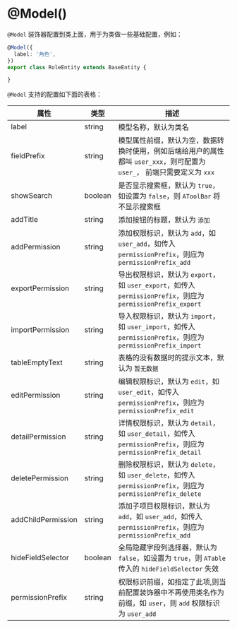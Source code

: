 # @Model()

`@Model` 装饰器配置到类上面，用于为类做一些基础配置，例如：

```typescript
@Model({
  label: '角色',
})
export class RoleEntity extends BaseEntity {

}
```

`@Model` 支持的配置如下面的表格：


| 属性               | 类型    | 描述                                                                                                                     |
| ------------------ | ------- | ------------------------------------------------------------------------------------------------------------------------ |
| label              | string  | 模型名称，默认为类名                                                                                                     |
| fieldPrefix        | string  | 模型属性前缀，默认为空，数据转换时使用，例如后端给用户的属性都叫 `user_xxx`，则可配置为 `user_`， 前端只需要定义为 `xxx` |
| showSearch         | boolean | 是否显示搜索框，默认为 `true`，如设置为 `false`，则 `AToolBar` 将不显示搜索框                                            |
| addTitle           | string  | 添加按钮的标题，默认为 `添加`                                                                                            |
| addPermission      | string  | 添加权限标识，默认为 `add`，如 `user_add`，如传入 `permissionPrefix`，则应为 `permissionPrefix_add`                      |
| exportPermission   | string  | 导出权限标识，默认为 `export`，如 `user_export`，如传入 `permissionPrefix`，则应为 `permissionPrefix_export`             |
| importPermission   | string  | 导入权限标识，默认为 `import`，如 `user_import`，如传入 `permissionPrefix`，则应为 `permissionPrefix_import`             |
| tableEmptyText     | string  | 表格的没有数据时的提示文本，默认为 `暂无数据`                                                                            |
| editPermission     | string  | 编辑权限标识，默认为 `edit`，如 `user_edit`，如传入 `permissionPrefix`，则应为 `permissionPrefix_edit`                   |
| detailPermission   | string  | 详情权限标识，默认为 `detail`，如 `user_detail`，如传入 `permissionPrefix`，则应为 `permissionPrefix_detail`             |
| deletePermission   | string  | 删除权限标识，默认为 `delete`，如 `user_delete`，如传入 `permissionPrefix`，则应为 `permissionPrefix_delete`             |
| addChildPermission | string  | 添加子项目权限标识，默认为 `add`，如 `user_add`，如传入 `permissionPrefix`，则应为 `permissionPrefix_add`                |
| hideFieldSelector  | boolean | 全局隐藏字段列选择器，默认为 `false`，如设置为 `true`，则 `ATable` 传入的 `hideFieldSelector` 失效                       |
| permissionPrefix   | string  | 权限标识前缀，如指定了此项,则当前配置装饰器中不再使用类名作为前缀，如 `user`，则 `add` 权限标识为 `user_add`             |
